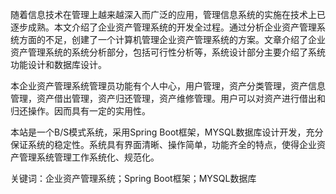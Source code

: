 随着信息技术在管理上越来越深入而广泛的应用，管理信息系统的实施在技术上已逐步成熟。本文介绍了企业资产管理系统的开发全过程。通过分析企业资产管理系统方面的不足，创建了一个计算机管理企业资产管理系统的方案。文章介绍了企业资产管理系统的系统分析部分，包括可行性分析等，系统设计部分主要介绍了系统功能设计和数据库设计。

本企业资产管理系统管理员功能有个人中心，用户管理，资产分类管理，资产信息管理，资产借出管理，资产归还管理，资产维修管理。用户可以对资产进行借出和归还操作。因而具有一定的实用性。

本站是一个B/S模式系统，采用Spring Boot框架，MYSQL数据库设计开发，充分保证系统的稳定性。系统具有界面清晰、操作简单，功能齐全的特点，使得企业资产管理系统管理工作系统化、规范化。

关键词：企业资产管理系统；Spring Boot框架；MYSQL数据库

